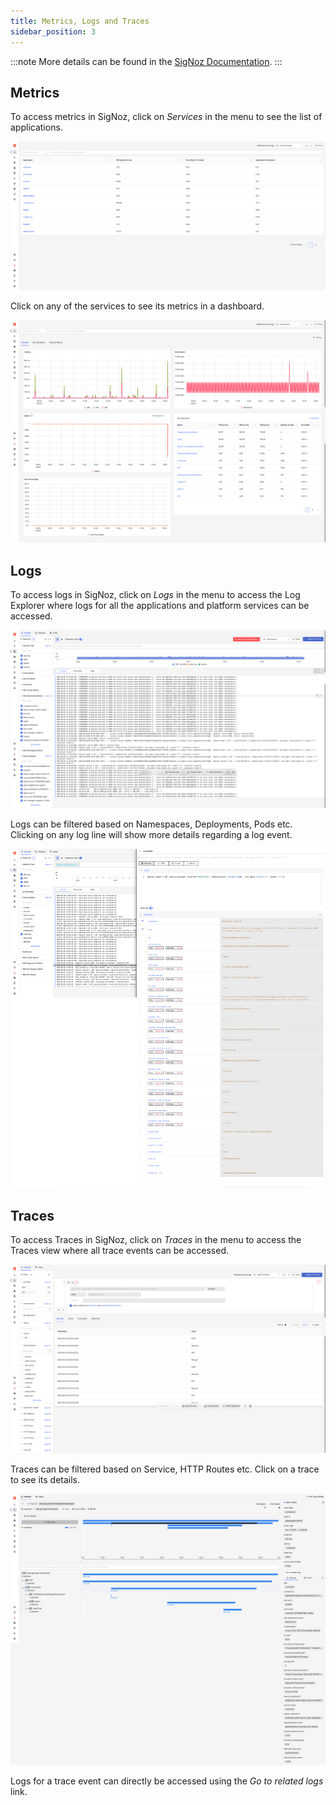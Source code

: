 ```yaml
---
title: Metrics, Logs and Traces
sidebar_position: 3
---
```

:::note
More details can be found in the [SigNoz Documentation](https://signoz.io/docs/introduction/).
:::

## Metrics

To access metrics in SigNoz, click on _Services_ in the menu to see the list of applications.

![Service List](images/service-list.png)

Click on any of the services to see its metrics in a dashboard.

![Service Metrics](images/service-metrics.png)

## Logs

To access logs in SigNoz, click on _Logs_ in the menu to access the Log Explorer where logs for all the applications and platform services can be accessed.

![SigNoz logs](images/signoz-logs.png)

Logs can be filtered based on Namespaces, Deployments, Pods etc. Clicking on any log line will show more details regarding a log event.

![SigNoz Logs Details](images/signoz-logs-details.png)

## Traces

To access Traces in SigNoz, click on _Traces_ in the menu to access the Traces view where all trace events can be accessed.

![SigNoz Traces](images/signoz-traces.png)

Traces can be filtered based on Service, HTTP Routes etc. Click on a trace to see its details.

![SigNoz Traces Details](images/signoz-traces-details.png)

Logs for a trace event can directly be accessed using the _Go to related logs_ link.
